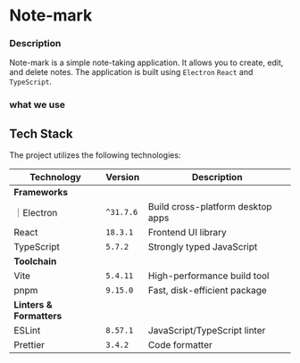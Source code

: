 # Note-mark

### Description

Note-mark is a simple note-taking application. It allows you to create, edit, and delete notes. The application is built using `Electron` `React` and `TypeScript`.

### what we use

## **Tech Stack**

The project utilizes the following technologies:

| **Technology**  | **Version** | **Description**            |
|------------------|-------------|----------------------------|
| **Frameworks**   |             |                            |
｜Electron         | `^31.7.6`     | Build cross-platform desktop apps |
| React            | `18.3.1`      | Frontend UI library        |
| TypeScript       | `5.7.2`       | Strongly typed JavaScript  |
| **Toolchain**    |             |                            |
| Vite             | `5.4.11`      | High-performance build tool|
| pnpm             | `9.15.0`      | Fast, disk-efficient package 
| **Linters & Formatters** |     |                            |
| ESLint           | `8.57.1`      | JavaScript/TypeScript linter |
| Prettier         | `3.4.2`       | Code formatter             |